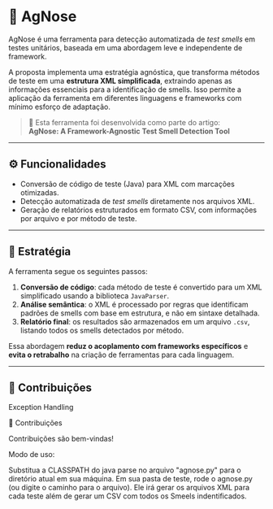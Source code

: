 # 🧪 AgNose

AgNose é uma ferramenta para detecção automatizada de *test smells* em testes unitários, baseada em uma abordagem leve e independente de framework.

A proposta implementa uma estratégia agnóstica, que transforma métodos de teste em uma **estrutura XML simplificada**, extraindo apenas as informações essenciais para a identificação de smells. Isso permite a aplicação da ferramenta em diferentes linguagens e frameworks com mínimo esforço de adaptação.

> 🔬 Esta ferramenta foi desenvolvida como parte do artigo:  
> **AgNose: A Framework-Agnostic Test Smell Detection Tool**

---

## ⚙️ Funcionalidades

- Conversão de código de teste (Java) para XML com marcações otimizadas.  
- Detecção automatizada de *test smells* diretamente nos arquivos XML.  
- Geração de relatórios estruturados em formato CSV, com informações por arquivo e por método de teste.

---

## 🧠 Estratégia

A ferramenta segue os seguintes passos:

1. **Conversão de código**: cada método de teste é convertido para um XML simplificado usando a biblioteca `JavaParser`.  
2. **Análise semântica**: o XML é processado por regras que identificam padrões de smells com base em estrutura, e não em sintaxe detalhada.  
3. **Relatório final**: os resultados são armazenados em um arquivo `.csv`, listando todos os smells detectados por método.

Essa abordagem **reduz o acoplamento com frameworks específicos** e **evita o retrabalho** na criação de ferramentas para cada linguagem.

---

## 🤝 Contribuições

Exception Handling

🙌 Contribuições

Contribuições são bem-vindas!

Modo de uso: 

Substitua a CLASSPATH do java parse no arquivo "agnose.py" para o diretório atual em sua máquina.
Em sua pasta de teste, rode o agnose.py (ou digite o caminho para o arquivo). 
Ele irá gerar os arquivos XML para cada teste além de gerar um CSV com todos os Smeels indentificados.

